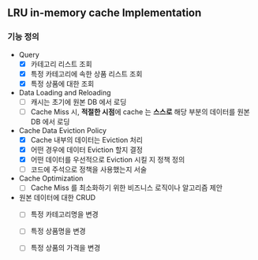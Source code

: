 ## LRU in-memory cache Implementation

### 기능 정의

- Query
    - [X] 카테고리 리스트 조회
    - [X] 특정 카테고리에 속한 상품 리스트 조회
    - [X] 특정 상품에 대한 조회

- Data Loading and Reloading
    - [ ] 캐시는 초기에 원본 DB 에서 로딩
    - [ ] Cache Miss 시, **적절한 시점**에 cache 는 **스스로** 해당 부분의 데이터를 원본 DB 에서 로딩

- Cache Data Eviction Policy
    - [X] Cache 내부의 데이터는 Eviction 처리
    - [X] 어떤 경우에 데이터 Eviction 할지 결정
    - [X] 어떤 데이터를 우선적으로 Eviction 시킬 지 정책 정의
    - [ ] 코드에 주석으로 정책을 사용했는지 서술

- Cache Optimization
    - [ ] Cache Miss 를 최소화하기 위한 비즈니스 로직이나 알고리즘 제안

- 원본 데이터에 대한 CRUD
    - [ ] 특정 카테고리명을 변경
    - [ ] 특정 상품명을 변경
    - [ ] 특정 상품의 가격을 변경
        


